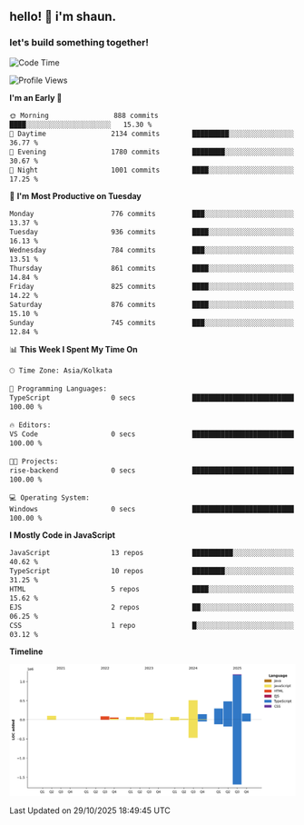 ## hello! 👋 i'm shaun. 
### let's build something together!
<!--START_SECTION:waka-->
![Code Time](http://img.shields.io/badge/Code%20Time-462%20hrs%208%20mins-blue)

![Profile Views](http://img.shields.io/badge/Profile%20Views-0-blue)

**I'm an Early 🐤** 

```text
🌞 Morning                888 commits         ████░░░░░░░░░░░░░░░░░░░░░   15.30 % 
🌆 Daytime                2134 commits        █████████░░░░░░░░░░░░░░░░   36.77 % 
🌃 Evening                1780 commits        ████████░░░░░░░░░░░░░░░░░   30.67 % 
🌙 Night                  1001 commits        ████░░░░░░░░░░░░░░░░░░░░░   17.25 % 
```
📅 **I'm Most Productive on Tuesday** 

```text
Monday                   776 commits         ███░░░░░░░░░░░░░░░░░░░░░░   13.37 % 
Tuesday                  936 commits         ████░░░░░░░░░░░░░░░░░░░░░   16.13 % 
Wednesday                784 commits         ███░░░░░░░░░░░░░░░░░░░░░░   13.51 % 
Thursday                 861 commits         ████░░░░░░░░░░░░░░░░░░░░░   14.84 % 
Friday                   825 commits         ████░░░░░░░░░░░░░░░░░░░░░   14.22 % 
Saturday                 876 commits         ████░░░░░░░░░░░░░░░░░░░░░   15.10 % 
Sunday                   745 commits         ███░░░░░░░░░░░░░░░░░░░░░░   12.84 % 
```


📊 **This Week I Spent My Time On** 

```text
🕑︎ Time Zone: Asia/Kolkata

💬 Programming Languages: 
TypeScript               0 secs              █████████████████████████   100.00 % 

🔥 Editors: 
VS Code                  0 secs              █████████████████████████   100.00 % 

🐱‍💻 Projects: 
rise-backend             0 secs              █████████████████████████   100.00 % 

💻 Operating System: 
Windows                  0 secs              █████████████████████████   100.00 % 
```

**I Mostly Code in JavaScript** 

```text
JavaScript               13 repos            ██████████░░░░░░░░░░░░░░░   40.62 % 
TypeScript               10 repos            ████████░░░░░░░░░░░░░░░░░   31.25 % 
HTML                     5 repos             ████░░░░░░░░░░░░░░░░░░░░░   15.62 % 
EJS                      2 repos             ██░░░░░░░░░░░░░░░░░░░░░░░   06.25 % 
CSS                      1 repo              █░░░░░░░░░░░░░░░░░░░░░░░░   03.12 % 
```



**Timeline**

![Lines of Code chart](https://raw.githubusercontent.com/ShaunDaniel/ShaunDaniel/main/assets/bar_graph.png)


 Last Updated on 29/10/2025 18:49:45 UTC
<!--END_SECTION:waka-->
